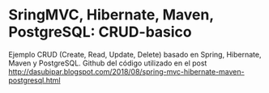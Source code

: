 # SringMVC, Hibernate, Maven, PostgreSQL: CRUD-basico
Ejemplo CRUD (Create, Read, Update, Delete) basado en Spring, Hibernate, Maven y PostgreSQL.
Github del código utilizado en el post http://dasubipar.blogspot.com/2018/08/spring-mvc-hibernate-maven-postgresql.html
